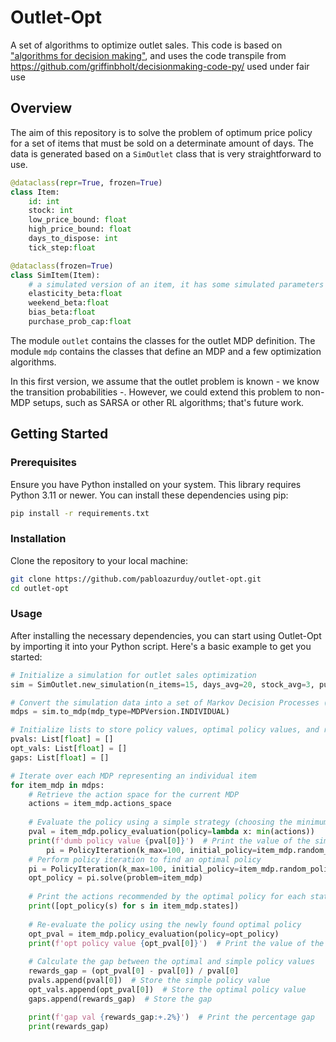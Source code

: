# Outlet-Opt
A set of algorithms to optimize outlet sales. This code is based on ["algorithms for decision making"](https://algorithmsbook.com/), and uses the code transpile from https://github.com/griffinbholt/decisionmaking-code-py/
used under fair use 

## Overview
The aim of this repository is to solve the problem of optimum price policy for a set of items that must be sold on a determinate amount of days. The data is generated based on a `SimOutlet` class that is very straightforward to use.

```python
@dataclass(repr=True, frozen=True)
class Item: 
    id: int
    stock: int
    low_price_bound: float 
    high_price_bound: float
    days_to_dispose: int
    tick_step:float

@dataclass(frozen=True)
class SimItem(Item):
    # a simulated version of an item, it has some simulated parameters useful to understand some purchase probabilities 
    elasticity_beta:float
    weekend_beta:float
    bias_beta:float
    purchase_prob_cap:float
```

The module `outlet` contains the classes for the outlet MDP definition.
The module `mdp` contains the classes that define an MDP and a few optimization algorithms.

In this first version, we assume that the outlet problem is known - we know the transition probabilities -. However, we could extend this problem to non-MDP setups, such as SARSA or other RL algorithms; that's future work.

## Getting Started

### Prerequisites

Ensure you have Python installed on your system. This library requires Python 3.11 or newer. 
You can install these dependencies using pip:

```bash
pip install -r requirements.txt
```

### Installation

Clone the repository to your local machine:

```bash
git clone https://github.com/pabloazurduy/outlet-opt.git
cd outlet-opt
```

### Usage

After installing the necessary dependencies, you can start using Outlet-Opt by importing it into your Python script. Here's a basic example to get you started:

```python
# Initialize a simulation for outlet sales optimization
sim = SimOutlet.new_simulation(n_items=15, days_avg=20, stock_avg=3, purchase_prob_cap_bounds=(0.15,0.2))

# Convert the simulation data into a set of Markov Decision Processes (MDPs)
mdps = sim.to_mdp(mdp_type=MDPVersion.INDIVIDUAL)

# Initialize lists to store policy values, optimal policy values, and reward gaps
pvals: List[float] = []
opt_vals: List[float] = []
gaps: List[float] = []

# Iterate over each MDP representing an individual item
for item_mdp in mdps:
    # Retrieve the action space for the current MDP
    actions = item_mdp.actions_space
    
    # Evaluate the policy using a simple strategy (choosing the minimum action)
    pval = item_mdp.policy_evaluation(policy=lambda x: min(actions))
    print(f'dumb policy value {pval[0]}')  # Print the value of the simple policy
        pi = PolicyIteration(k_max=100, initial_policy=item_mdp.random_policy())
    # Perform policy iteration to find an optimal policy
    pi = PolicyIteration(k_max=100, initial_policy=item_mdp.random_policy())
    opt_policy = pi.solve(problem=item_mdp)
    
    # Print the actions recommended by the optimal policy for each state
    print([opt_policy(s) for s in item_mdp.states])
    
    # Re-evaluate the policy using the newly found optimal policy
    opt_pval = item_mdp.policy_evaluation(policy=opt_policy)
    print(f'opt policy value {opt_pval[0]}')  # Print the value of the optimal policy
    
    # Calculate the gap between the optimal and simple policy values
    rewards_gap = (opt_pval[0] - pval[0]) / pval[0]
    pvals.append(pval[0])  # Store the simple policy value
    opt_vals.append(opt_pval[0])  # Store the optimal policy value
    gaps.append(rewards_gap)  # Store the gap

    print(f'gap val {rewards_gap:+.2%}')  # Print the percentage gap
    print(rewards_gap)
```

